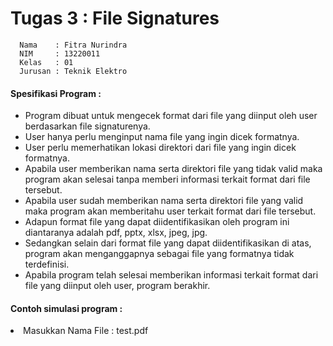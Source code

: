 # Tugas 3 : File Signatures
```shell
  Nama    : Fitra Nurindra
  NIM     : 13220011
  Kelas   : 01
  Jurusan : Teknik Elektro
```
<h4> Spesifikasi Program : </h4>
<ul>
  <li> Program dibuat untuk mengecek format dari file yang diinput oleh user berdasarkan file signaturenya. </li>
  <li> User hanya perlu menginput nama file yang ingin dicek formatnya. </li>
  <li> User perlu memerhatikan lokasi direktori dari file yang ingin dicek formatnya. </li>
  <li> Apabila user memberikan nama serta direktori file yang tidak valid maka program akan selesai tanpa memberi informasi terkait format dari file tersebut. </li>
  <li> Apabila user sudah memberikan nama serta direktori file yang valid maka program akan memberitahu user terkait format dari file tersebut. </li>
  <li> Adapun format file yang dapat diidentifikasikan oleh program ini diantaranya adalah pdf, pptx, xlsx, jpeg, jpg. </li>
  <li> Sedangkan selain dari format file yang dapat diidentifikasikan di atas, program akan menganggapnya sebagai file yang formatnya tidak terdefinisi. </li>
  <li> Apabila program telah selesai memberikan informasi terkait format dari file yang diinput oleh user, program berakhir. </li>
</ul>
<h4> Contoh simulasi program : </h4>
  <li> Masukkan Nama File : test.pdf
